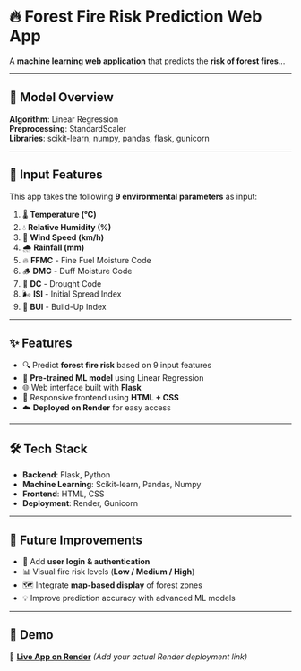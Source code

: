 # 🔥 Forest Fire Risk Prediction Web App

A **machine learning web application** that predicts the **risk of forest fires**...

---

## 🧠 Model Overview

**Algorithm**: Linear Regression  
**Preprocessing**: StandardScaler  
**Libraries**: scikit-learn, numpy, pandas, flask, gunicorn

---

## 🌲 Input Features

This app takes the following **9 environmental parameters** as input:

1. 🌡️ **Temperature (°C)**
2. 💧 **Relative Humidity (%)**
3. 💨 **Wind Speed (km/h)**
4. 🌧️ **Rainfall (mm)**
5. 🔥 **FFMC** - Fine Fuel Moisture Code
6. 🪵 **DMC** - Duff Moisture Code
7. 🌾 **DC** - Drought Code
8. 🌬️ **ISI** - Initial Spread Index
9. 🌿 **BUI** - Build-Up Index

---

## ✨ Features

- 🔍 Predict **forest fire risk** based on 9 input features
- 🧠 **Pre-trained ML model** using Linear Regression
- 🌐 Web interface built with **Flask**
- 🎨 Responsive frontend using **HTML + CSS**
- ☁️ **Deployed on Render** for easy access

---

## 🛠️ Tech Stack

- **Backend**: Flask, Python
- **Machine Learning**: Scikit-learn, Pandas, Numpy
- **Frontend**: HTML, CSS
- **Deployment**: Render, Gunicorn

---

## 🌱 Future Improvements

- 🔐 Add **user login & authentication**
- 📊 Visual fire risk levels (**Low / Medium / High**)
- 🗺️ Integrate **map-based display** of forest zones
- 💡 Improve prediction accuracy with advanced ML models

---

## 🔗 Demo

🚀 [**Live App on Render**](#) *(Add your actual Render deployment link)*



